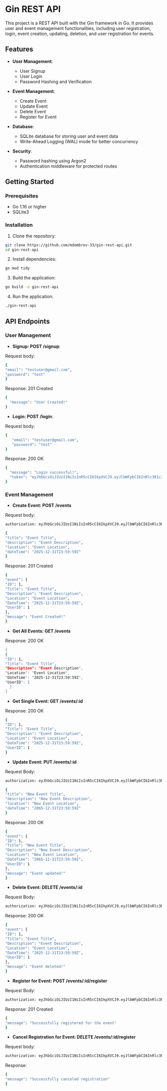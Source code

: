 # Gin REST API

This project is a REST API built with the Gin framework in Go. It provides user and event management functionalities, including user registration, login, event creation, updating, deletion, and user registration for events.

## Features

- **User Management**:
  - User Signup
  - User Login
  - Password Hashing and Verification

- **Event Management**:
  - Create Event
  - Update Event
  - Delete Event
  - Register for Event

- **Database**:
  - SQLite database for storing user and event data
  - Write-Ahead Logging (WAL) mode for better concurrency

- **Security**:
  - Password hashing using Argon2
  - Authentication middleware for protected routes

## Getting Started

### Prerequisites

- Go 1.16 or higher
- SQLite3

### Installation

1. Clone the repository:

```sh
git clone https://github.com/mdombrov-33/gin-rest-api.git
cd gin-rest-api
```

 2. Install dependencies:
    
```sh
go mod tidy
```
  
3. Build the application:

```sh
go build -o gin-rest-api
```

4. Run the application:

```sh
./gin-rest-api
```

  ## API Endpoints
  
### User Management
- **Signup: POST /signup**:

Request body:

 ```sh
 {
 "email": "testuser@gmail.com",
 "password": "test"
 }
```

Response: 201 Created

```sh
{
  "message": "User Created!"
}
```

- **Login: POST /login**:

Request body:

```sh
{
   "email": "testuser@gmail.com",
   "password": "test"
}
```

Response: 200 OK

```sh
{
  "message": "Login successful!",
  "token": "eyJhbGciOiJIUzI1NiIsInR5cCI6IkpXVCJ9.eyJlbWFpbCI6InRlc3R1c2VyQGdtYWlsLmNvbSIsImV4cCI6MTczMDE4NjYzMSwidXNlcklkIjo1fQ.aEZHPT_HdpHf6S3I-oIkgfHLYHUYFrBvXFlQQDaMMVA"
}
```

### Event Management

- **Create Event: POST /events**

Request body:
```sh
authorization: eyJhbGciOiJIUzI1NiIsInR5cCI6IkpXVCJ9.eyJlbWFpbCI6InRlc3R1c2VyQGdtYWlsLmNvbSIsImV4cCI6MTczMDE4NjYzMSwidXNlcklkIjo1fQ.aEZHPT_HdpHf6S3I-oIkgfHLYHUYFrBvXFlQQDaMMVA

{
"title": "Event Title",
"description": "Event Description",
"location": "Event Location",
"dateTime": "2025-12-31T23:59:59Z"
}
```

Response: 201 Created

```sh
{
"event": {
"ID": 1,
"Title": "Event Title",
"Description": "Event Description",
"Location": "Event Location",
"DateTime": "2025-12-31T23:59:59Z",
"UserID": 1
},
"message": "Event Created!"
}
```

- **Get All Events: GET /events**

Response: 200 OK

```sh
[
{
"ID": 1,
"Title": "Event Title",
"Description": "Event Description",
"Location": "Event Location",
"DateTime": "2025-12-31T23:59:59Z",
"UserID": 1
  }
]
```

- **Get Single Event: GET /events/:id**

Response: 200 OK

```sh
{
"ID": 1,
"Title": "Event Title",
"Description": "Event Description",
"Location": "Event Location",
"DateTime": "2025-12-31T23:59:59Z",
"UserID": 1
}
```

- **Update Event: PUT /events/:id**

Request Body:
```sh
authorization: eyJhbGciOiJIUzI1NiIsInR5cCI6IkpXVCJ9.eyJlbWFpbCI6InRlc3R1c2VyQGdtYWlsLmNvbSIsImV4cCI6MTczMDE4NjYzMSwidXNlcklkIjo1fQ.aEZHPT_HdpHf6S3I-oIkgfHLYHUYFrBvXFlQQDaMMVA

{
"title": "New Event Title",
"description": "New Event Description",
"location": "New Event Location",
"dateTime": "2065-12-31T23:59:59Z"
}
```

Response: 200 OK

```sh
{
"event": {
"ID": 1,
"Title": "New Event Title",
"Description": "New Event Description",
"Location": "New Event Location",
"DateTime": "2065-12-31T23:59:59Z",
"UserID": 1
},
"message": "Event updated!"
}
```

- **Delete Event: DELETE /events/:id**

Request Body:
```sh
authorization: eyJhbGciOiJIUzI1NiIsInR5cCI6IkpXVCJ9.eyJlbWFpbCI6InRlc3R1c2VyQGdtYWlsLmNvbSIsImV4cCI6MTczMDE4NjYzMSwidXNlcklkIjo1fQ.aEZHPT_HdpHf6S3I-oIkgfHLYHUYFrBvXFlQQDaMMVA
```

Response: 200 OK

```sh
{
"event": {
"ID": 1,
"Title": "Event Title",
"Description": "Event Description",
"Location": "Event Location",
"DateTime": "2025-12-31T23:59:59Z",
"UserID": 1
},
"message": "Event deleted!"
}
```

- **Register for Event: POST /events/:id/register**

Request Body:
```sh
authorization: eyJhbGciOiJIUzI1NiIsInR5cCI6IkpXVCJ9.eyJlbWFpbCI6InRlc3R1c2VyQGdtYWlsLmNvbSIsImV4cCI6MTczMDE4NjYzMSwidXNlcklkIjo1fQ.aEZHPT_HdpHf6S3I-oIkgfHLYHUYFrBvXFlQQDaMMVA
```

Response: 201 Created

```sh
{
"message": "Successfully registered for the event"
}
```

- **Cancel Registration for Event: DELETE /events/:id/register**

Request body:
```sh
authorization: eyJhbGciOiJIUzI1NiIsInR5cCI6IkpXVCJ9.eyJlbWFpbCI6InRlc3R1c2VyQGdtYWlsLmNvbSIsImV4cCI6MTczMDE4NjYzMSwidXNlcklkIjo1fQ.aEZHPT_HdpHf6S3I-oIkgfHLYHUYFrBvXFlQQDaMMVA
 ```

Response:
```sh
{
"message": "Successfully canceled registration"
}
```
